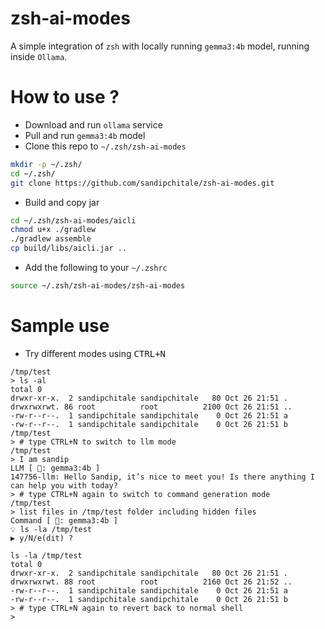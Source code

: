 # zsh-ai-modes

A simple integration of `zsh` with locally running `gemma3:4b` model, running inside `Ollama`.

# How to use ?

- Download and run `ollama` service
- Pull and run `gemma3:4b` model
- Clone this repo to `~/.zsh/zsh-ai-modes`

```zsh
mkdir -p ~/.zsh/ 
cd ~/.zsh/
git clone https://github.com/sandipchitale/zsh-ai-modes.git
```
- Build and copy jar

```zsh
cd ~/.zsh/zsh-ai-modes/aicli
chmod u+x ./gradlew
./gradlew assemble
cp build/libs/aicli.jar ..
```

- Add the following to your `~/.zshrc`

```zsh
source ~/.zsh/zsh-ai-modes/zsh-ai-modes
```

# Sample use

- Try different modes using <kbd>CTRL+N</kbd>

```text
/tmp/test
> ls -al
total 0
drwxr-xr-x.  2 sandipchitale sandipchitale   80 Oct 26 21:51 .
drwxrwxrwt. 86 root          root          2100 Oct 26 21:51 ..
-rw-r--r--.  1 sandipchitale sandipchitale    0 Oct 26 21:51 a
-rw-r--r--.  1 sandipchitale sandipchitale    0 Oct 26 21:51 b
/tmp/test
> # type CTRL+N to switch to llm mode
/tmp/test
> I am sandip                                                                       LLM [ 🤖: gemma3:4b ]
147756-llm: Hello Sandip, it’s nice to meet you! Is there anything I can help you with today?
> # type CTRL+N again to switch to command generation mode
/tmp/test
> list files in /tmp/test folder including hidden files                             Command [ 🤖: gemma3:4b ]
💡 ls -la /tmp/test
▶️ y/N/e(dit) ? 

ls -la /tmp/test
total 0
drwxr-xr-x.  2 sandipchitale sandipchitale   80 Oct 26 21:51 .
drwxrwxrwt. 88 root          root          2160 Oct 26 21:52 ..
-rw-r--r--.  1 sandipchitale sandipchitale    0 Oct 26 21:51 a
-rw-r--r--.  1 sandipchitale sandipchitale    0 Oct 26 21:51 b
> # type CTRL+N again to revert back to normal shell
> 
```
